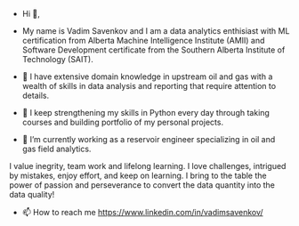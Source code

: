 - Hi 👋, 

- My name is Vadim Savenkov and I am a data analytics enthisiast with ML certification from Alberta Machine Intelligence Institute (AMII) and Software Development certificate from  the Southern Alberta Institute of Technology (SAIT).

- 👀 I have extensive domain knowledge in upstream oil and gas with a wealth of skills in data analysis and reporting that require attention to details. 

- 🌱 I keep strengthening my skills in Python every day through taking courses and building portfolio of my personal projects.

- 💞️ I’m currently working as a reservoir engineer specializing in oil and gas field analytics.

I value inegrity, team work and lifelong learning. I love challenges, intrigued by mistakes, enjoy effort, and keep on learning. I bring to the table the power of passion and perseverance to convert the data quantity into the data quality!  

- 📫 How to reach me https://www.linkedin.com/in/vadimsavenkov/ 

<!---
vadimsavenkov/vadimsavenkov is a ✨ special ✨ repository because its `README.md` (this file) appears on your GitHub profile.
You can click the Preview link to take a look at your changes.
--->
